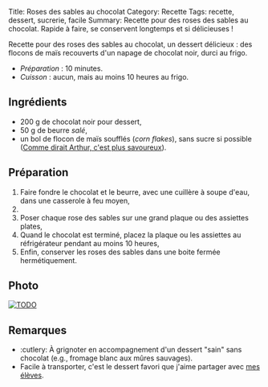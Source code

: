 Title: Roses des sables au chocolat
Category: Recette
Tags: recette, dessert, sucrerie, facile
Summary: Recette pour des roses des sables au chocolat. Rapide à faire, se conservent longtemps et si délicieuses !

Recette pour des roses des sables au chocolat, un dessert délicieux : des flocons de maïs recouverts d'un napage de chocolat noir, durci au frigo.

- *Préparation* : 10 minutes.
- *Cuisson* : aucun, mais au moins 10 heures au frigo.

## Ingrédients
- 200 g de chocolat noir pour dessert,
- 50 g de beurre *salé*,
- un bol de flocon de maïs soufflés (*corn flakes*), sans sucre si possible ([Comme dirait Arthur, c'est plus savoureux](http://kaamelott-soundboard.2ec0b4.fr/#son/cest_pas_faux2)).

## Préparation
1. Faire fondre le chocolat et le beurre, avec une cuillère à soupe d'eau, dans une casserole à feu moyen,
2. 
3. Poser chaque rose des sables sur une grand plaque ou des assiettes plates,
4. Quand le chocolat est terminé, placez la plaque ou les assiettes au réfrigérateur pendant au moins 10 heures,
5. Enfin, conserver les roses des sables dans une boite fermée hermétiquement.

## Photo
[![TODO]({filename}images/blank.png)](#)

## Remarques
- :cutlery: À grignoter en accompagnement d'un dessert "sain" sans chocolat (e.g., fromage blanc aux mûres sauvages).
- Facile à transporter, c'est le dessert favori que j'aime partager avec [mes élèves](http://perso.crans.org/besson/teach/).